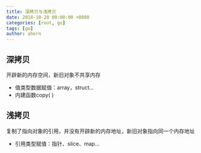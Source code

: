 ```yaml
---
title: 深拷贝与浅拷贝
date: 2018-10-20 00:00:00 +0800
categories: [root, go]
tags: [go]
author: ahern
---
```


## 深拷贝
开辟新的内存空间，新旧对象不共享内存

  - 值类型数据赋值：array，struct...
  - 内建函数copy( )

## 浅拷贝
复制了指向对象的引用，并没有开辟新的内存地址，新旧对象指向同一个内存地址

  - 引用类型赋值：指针、slice、map...
